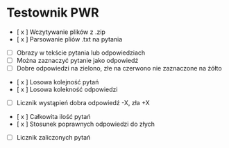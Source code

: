 # Testownik PWR 
- [ x ] Wczytywanie plików z .zip
- [ x ] Parsowanie pliów .txt na pytania
- [ ] Obrazy w tekście pytania lub odpowiedziach
- [ ] Można zaznaczyć pytanie jako odpowiedź
- [ ] Dobre odpowiedzi na zielono, złe na czerwono nie zaznaczone na żółto
- [ x ] Losowa kolejność pytań
- [ x ] Losowa kolekność odpowiedzi
- [ ] Licznik wystąpień dobra odpowiedź -X, zła +X
- [ x ] Całkowita ilość pytań
- [ x ] Stosunek poprawnych odpowiedzi do złych
- [ ] Licznik zaliczonych pytań